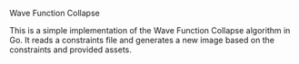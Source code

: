 Wave Function Collapse

This is a simple implementation of the Wave Function Collapse algorithm in Go. It reads a constraints file and generates a new image based on the constraints and provided assets.
